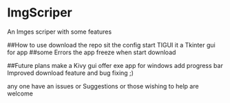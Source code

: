 # ImgScriper
An Imges scriper with some features

##How to use
download the repo 
sit the config 
start TIGUI it a Tkinter gui for app 
##some Errors 
the app freeze when start download

##Future plans
make a Kivy gui 
offer exe app for windows
add progress bar
Improved download feature
and bug fixing ;)

any one have an issues or Suggestions or those wishing to help are welcome
